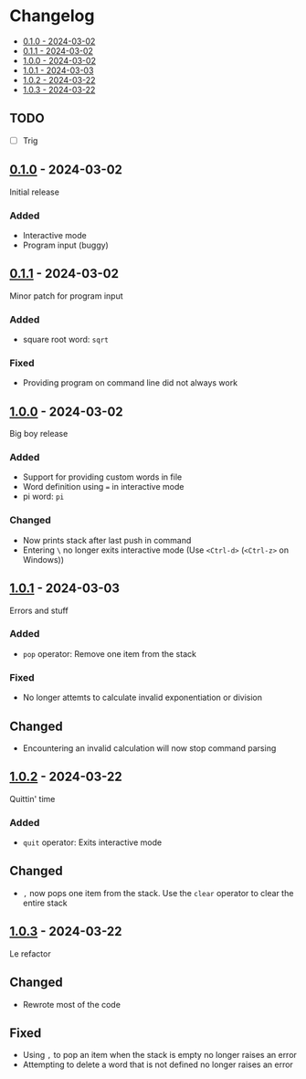 # Changelog

- [0.1.0 - 2024-03-02](#010---2024-03-02)
- [0.1.1 - 2024-03-02](#011---2024-03-02)
- [1.0.0 - 2024-03-02](#100---2024-03-02)
- [1.0.1 - 2024-03-03](#101---2024-03-03)
- [1.0.2 - 2024-03-22](#102---2024-03-22)
- [1.0.3 - 2024-03-22](#103---2024-03-22)

## TODO

- [ ] Trig

## [0.1.0](https://github.com/jtompkin/pyclacker/releases/tag/v0.1.0) - 2024-03-02

Initial release

### Added

- Interactive mode
- Program input (buggy)

## [0.1.1](https://github.com/jtompkin/pyclacker/releases/tag/v0.1.1) - 2024-03-02

Minor patch for program input

### Added

- square root word: `sqrt`

### Fixed

- Providing program on command line did not always work

## [1.0.0](https://github.com/jtompkin/pyclacker/releases/tag/v1.0.0) - 2024-03-02

Big boy release

### Added

- Support for providing custom words in file
- Word definition using `=` in interactive mode
- pi word: `pi`

### Changed

- Now prints stack after last push in command
- Entering `\` no longer exits interactive mode (Use `<Ctrl-d>` (`<Ctrl-z>` on Windows))

## [1.0.1](https://github.com/jtompkin/pyclacker/releases/tag/v1.0.1) - 2024-03-03

Errors and stuff

### Added

- `pop` operator: Remove one item from the stack

### Fixed

- No longer attemts to calculate invalid exponentiation or division

## Changed

- Encountering an invalid calculation will now stop command parsing

## [1.0.2](https://github.com/jtompkin/pyclacker/releases/tag/v1.0.2) - 2024-03-22

Quittin' time

### Added

- `quit` operator: Exits interactive mode

## Changed

- `,` now pops one item from the stack. Use the `clear` operator to clear the entire stack

## [1.0.3](https://github.com/jtompkin/pyclacker/releases/tag/v1.0.3) - 2024-03-22

Le refactor

## Changed

- Rewrote most of the code

## Fixed

- Using `,` to pop an item when the stack is empty no longer raises an error
- Attempting to delete a word that is not defined no longer raises an error
